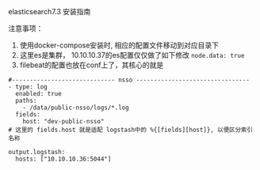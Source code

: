 elasticsearch7.3 安装指南

注意事项：
1. 使用docker-compose安装时, 相应的配置文件移动到对应目录下
2. 这里es是集群， 10.10.10.37的es配置仅仅做了如下修改
`node.data: true`
3. filebeat的配置也放在conf上了，其核心的就是
```
#----------------------------- nsso --------------------------------
- type: log
  enabled: true
  paths:
    - /data/public-nsso/logs/*.log
  fields:
    host: "dev-public-nsso"
# 这里的 fields.host 就是适配 logstash中的 %{[fields][host]}, 以便区分索引名称

output.logstash:
  hosts: ["10.10.10.36:5044"]
```